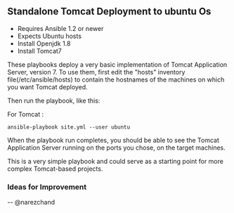 ## Standalone Tomcat Deployment to ubuntu Os

- Requires Ansible 1.2 or newer
- Expects Ubuntu hosts
- Install Openjdk 1.8
- Install Tomcat7

These playbooks deploy a very basic implementation of Tomcat Application Server,
version 7. To use them, first edit the "hosts" inventory file(/etc/ansible/hosts) to contain the
hostnames of the machines on which you want Tomcat deployed.

Then run the playbook, like this:

For Tomcat :

	ansible-playbook site.yml --user ubuntu

	
When the playbook run completes, you should be able to see the Tomcat
Application Server running on the ports you chose, on the target machines.

This is a very simple playbook and could serve as a starting point for more
complex Tomcat-based projects.

### Ideas for Improvement
-- @narezchand
